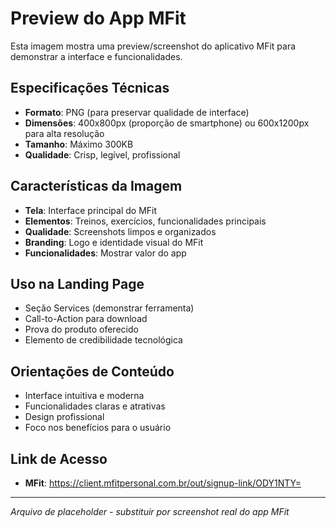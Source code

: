 # Preview do App MFit

Esta imagem mostra uma preview/screenshot do aplicativo MFit para demonstrar a interface e funcionalidades.

## Especificações Técnicas
- **Formato**: PNG (para preservar qualidade de interface)
- **Dimensões**: 400x800px (proporção de smartphone) ou 600x1200px para alta resolução
- **Tamanho**: Máximo 300KB
- **Qualidade**: Crisp, legível, profissional

## Características da Imagem
- **Tela**: Interface principal do MFit
- **Elementos**: Treinos, exercícios, funcionalidades principais
- **Qualidade**: Screenshots limpos e organizados
- **Branding**: Logo e identidade visual do MFit
- **Funcionalidades**: Mostrar valor do app

## Uso na Landing Page
- Seção Services (demonstrar ferramenta)
- Call-to-Action para download
- Prova do produto oferecido
- Elemento de credibilidade tecnológica

## Orientações de Conteúdo
- Interface intuitiva e moderna
- Funcionalidades claras e atrativas
- Design profissional
- Foco nos benefícios para o usuário

## Link de Acesso
- **MFit**: https://client.mfitpersonal.com.br/out/signup-link/ODY1NTY=

---
*Arquivo de placeholder - substituir por screenshot real do app MFit*
